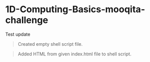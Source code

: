 # 1D-Computing-Basics-mooqita-challenge

Test update

> Created empty shell script file.

> Added HTML from given index.html file to shell script.
